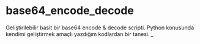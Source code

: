 # base64_encode_decode

Geliştirilebilir basit bir base64 encode & decode scripti.
Python konusunda kendimi geliştirmek amaçlı yazdığım kodlardan bir tanesi. *_*
